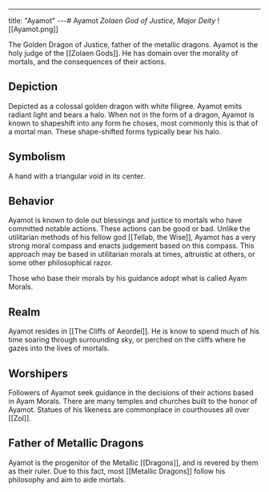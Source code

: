 ---
title: "Ayamot"
---# Ayamot
*Zolaen God of Justice, Major Deity*
![[Ayamot.png]]

The Golden Dragon of Justice, father of the metallic dragons. Ayamot is the holy judge of the [[Zolaen Gods]]. He has domain over the morality of mortals, and the consequences of their actions.

## Depiction
Depicted as a colossal golden dragon with white filigree. Ayamot emits radiant light and bears a halo. When not in the form of a dragon, Ayamot is known to shapeshift into any form he choses, most commonly this is that of a mortal man. These shape-shifted forms typically bear his halo.

## Symbolism
A hand with a triangular void in its center.

## Behavior
Ayamot is known to dole out blessings and justice to mortals who have committed notable actions. These actions can be good or bad. Unlike the utilitarian methods of his fellow god [[Tellab, the Wise]], Ayamot has a very strong moral compass and enacts judgement based on this compass. This approach may be based in utilitarian morals at times, altruistic at others, or some other philosophical razor.

Those who base their morals by his guidance adopt what is called Ayam Morals.

## Realm
Ayamot resides in [[The Cliffs of Aeordel]]. He is know to spend much of his time soaring through surrounding sky, or perched on the cliffs where he gazes into the lives of mortals.

## Worshipers
Followers of Ayamot seek guidance in the decisions of their actions based in Ayam Morals. There are many temples and churches built to the honor of Ayamot. Statues of his likeness are commonplace in courthouses all over [[Zol]].

## Father of Metallic Dragons
Ayamot is the progenitor of the Metallic [[Dragons]], and is revered by them as their ruler. Due to this fact, most [[Metallic Dragons]] follow his philosophy and aim to aide mortals.